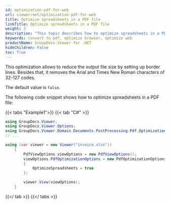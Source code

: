 ```yaml
---
id: optimization-pdf-for-web
url: viewer/net/optimization-pdf-for-web
title: Optimize spreadsheets in a PDF file
linkTitle: Optimize spreadsheets in a PDF file
weight: 3
description: "This topic describes how to optimize spreadsheets in a PDF file using the GroupDocs.Viewer .NET API (C#)."
keywords: convert to pdf, optimize browser, optimize web
productName: GroupDocs.Viewer for .NET
hideChildren: False
toc: True
---
```

This optimization allows to reduce the output file size by setting up border lines. Besides that, it removes the Arial and Times New Roman characters of 32-127 codes.

The default value is `false`.


The following code snippet shows how to optimize spreadsheets in a PDF file:

{{< tabs "Example1">}}
{{< tab "C#" >}}
```csharp
using GroupDocs.Viewer;
using GroupDocs.Viewer.Options;
using GroupDocs.Viewer.Domain.Documents.PostProcessing.Pdf.Optimization;
// ...

using (var viewer = new Viewer("invoice.xlsx"))
    {
        PdfViewOptions viewOptions = new PdfViewOptions();
        viewOptions.PdfOptimizationOptions = new PdfOptimizationOptions 
        {
            OptimizeSpreadsheets = true
        };

        viewer.View(viewOptions);
    }
```
{{</ tab >}}
{{</ tabs >}}


